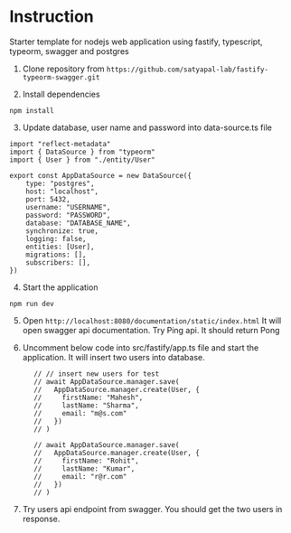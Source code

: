 # Instruction 
Starter template for nodejs web application using fastify, typescript, typeorm, swagger and postgres 

1. Clone repository from `https://github.com/satyapal-lab/fastify-typeorm-swagger.git`

2. Install dependencies

```
npm install
```

3. Update database, user name and password into data-source.ts file

```
import "reflect-metadata"
import { DataSource } from "typeorm"
import { User } from "./entity/User"

export const AppDataSource = new DataSource({
    type: "postgres",
    host: "localhost",
    port: 5432,
    username: "USERNAME",
    password: "PASSWORD",
    database: "DATABASE_NAME",
    synchronize: true,
    logging: false,
    entities: [User],
    migrations: [],
    subscribers: [],
})
```

4. Start the application 
```
npm run dev
```

5. Open `http://localhost:8080/documentation/static/index.html`
It will open swagger api documentation. Try Ping api. It should return Pong

6. Uncomment below code into src/fastify/app.ts file and start the application. It will insert two users into database.

```
      // // insert new users for test
      // await AppDataSource.manager.save(
      //   AppDataSource.manager.create(User, {
      //     firstName: "Mahesh",
      //     lastName: "Sharma",
      //     email: "m@s.com"
      //   })
      // )
  
      // await AppDataSource.manager.save(
      //   AppDataSource.manager.create(User, {
      //     firstName: "Rohit",
      //     lastName: "Kumar",
      //     email: "r@r.com"
      //   })
      // )
```

7. Try users api endpoint from swagger. You should get the two users in response.

